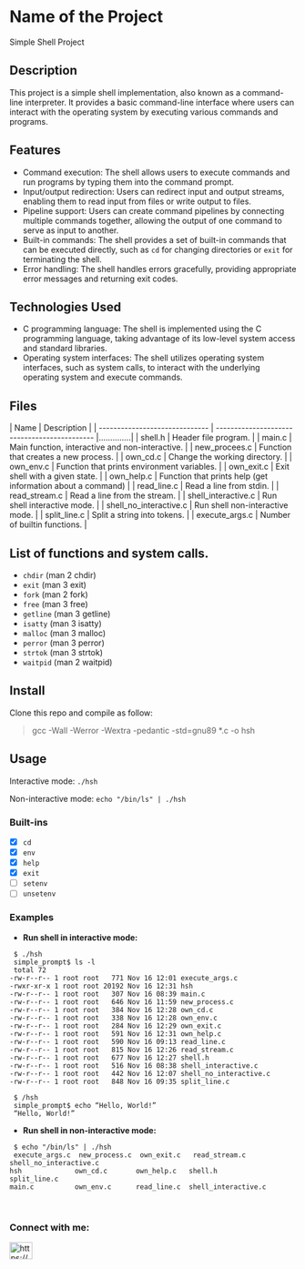 # Name of the Project
 Simple Shell Project

## Description

This project is a simple shell implementation, also known as a command-line interpreter. It provides a basic command-line interface where users can interact with the operating system by executing various commands and programs.

## Features

- Command execution: The shell allows users to execute commands and run programs by typing them into the command prompt.
- Input/output redirection: Users can redirect input and output streams, enabling them to read input from files or write output to files.
- Pipeline support: Users can create command pipelines by connecting multiple commands together, allowing the output of one command to serve as input to another.
- Built-in commands: The shell provides a set of built-in commands that can be executed directly, such as `cd` for changing directories or `exit` for terminating the shell.
- Error handling: The shell handles errors gracefully, providing appropriate error messages and returning exit codes.

## Technologies Used

- C programming language: The shell is implemented using the C programming language, taking advantage of its low-level system access and standard libraries.
- Operating system interfaces: The shell utilizes operating system interfaces, such as system calls, to interact with the underlying operating system and execute commands.

## Files

| Name | Description |
| ------------------------------ | -------------------------------------------- |..............|
| shell.h | Header file program. |
| main.c | Main function, interactive and non-interactive. |
| new_procees.c | Function that creates a new process. |
| own_cd.c | Change the working directory. |
| own_env.c | Function that prints environment variables. |
| own_exit.c | Exit shell with a given state. |
| own_help.c | Function that prints help (get information about a command) |
| read_line.c | Read a line from stdin. |
| read_stream.c | Read a line from the stream. |
| shell_interactive.c | Run shell interactive mode. |
| shell_no_interactive.c | Run shell non-interactive mode. |
| split_line.c | Split a string into tokens. |
| execute_args.c | Number of builtin functions. |

## List of functions and system calls.

* ```chdir``` (man 2 chdir)
* ```exit``` (man 3 exit)
* ```fork``` (man 2 fork)
* ```free``` (man 3 free)
* ```getline``` (man 3 getline)
* ```isatty``` (man 3 isatty)
* ```malloc``` (man 3 malloc)
* ```perror``` (man 3 perror)
* ```strtok``` (man 3 strtok)
* ```waitpid``` (man 2 waitpid)

## Install

Clone this repo and compile as follow:

> gcc -Wall -Werror -Wextra -pedantic -std=gnu89 *.c -o hsh

## Usage

Interactive mode: ```./hsh```

Non-interactive mode: ```echo "/bin/ls" | ./hsh```

### Built-ins

* [x] ```cd```
* [x] ```env```
* [x] ```help```
* [x] ```exit```
* [ ] ```setenv```
* [ ] ```unsetenv```

### Examples

* **Run shell in interactive mode:**

```
 $ ./hsh
 simple_prompt$ ls -l
 total 72
-rw-r--r-- 1 root root   771 Nov 16 12:01 execute_args.c
-rwxr-xr-x 1 root root 20192 Nov 16 12:31 hsh
-rw-r--r-- 1 root root   307 Nov 16 08:39 main.c
-rw-r--r-- 1 root root   646 Nov 16 11:59 new_process.c
-rw-r--r-- 1 root root   384 Nov 16 12:28 own_cd.c
-rw-r--r-- 1 root root   338 Nov 16 12:28 own_env.c
-rw-r--r-- 1 root root   284 Nov 16 12:29 own_exit.c
-rw-r--r-- 1 root root   591 Nov 16 12:31 own_help.c
-rw-r--r-- 1 root root   590 Nov 16 09:13 read_line.c
-rw-r--r-- 1 root root   815 Nov 16 12:26 read_stream.c
-rw-r--r-- 1 root root   677 Nov 16 12:27 shell.h
-rw-r--r-- 1 root root   516 Nov 16 08:38 shell_interactive.c
-rw-r--r-- 1 root root   442 Nov 16 12:07 shell_no_interactive.c
-rw-r--r-- 1 root root   848 Nov 16 09:35 split_line.c
```
```
 $ /hsh
 simple_prompt$ echo “Hello, World!”
 “Hello, World!”
```
* **Run shell in non-interactive mode:**

```
 $ echo "/bin/ls" | ./hsh
 execute_args.c  new_process.c  own_exit.c   read_stream.c        shell_no_interactive.c
hsh             own_cd.c       own_help.c   shell.h              split_line.c
main.c          own_env.c      read_line.c  shell_interactive.c
```

<p>&nbsp</p>

<h3 align="left">Connect with me:</h3>
<p align="left">
<a href="https://www.linkedin.com/in/bildad-ronoh-20167719a/" target="blank"><img align="center" src="https://raw.githubusercontent.com/rahuldkjain/github-profile-readme-generator/master/src/images/icons/Social/linked-in-alt.svg" alt="https://www.linkedin.com/in/https://www.linkedin.com/in/bildad-ronoh-20167719a/" height="30" width="40" /></a>
